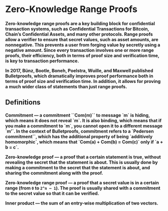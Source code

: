 <h1>Zero-Knowledge Range Proofs</h1>
<h4>Zero-knowledge range proofs are a key building block for confidential transaction systems, such as Confidential Transactions for Bitcoin, Chain’s Confidential Assets, and many other protocols. Range proofs allow a verifier to ensure that secret values, such as asset amounts, are nonnegative. This prevents a user from forging value by secretly using a negative amount. Since every transaction involves one or more range proofs, their efficiency, both in terms of proof size and verification time, is key to transaction performance.

In 2017, Bünz, Bootle, Boneh, Poelstra, Wuille, and Maxwell published Bulletproofs, which dramatically improves proof performance both in terms of proof size and verification time. In addition, it allows for proving a much wider class of statements than just range proofs.</h4>

<h2>Definitions</h2>
<h4>Commitment — a commitment ``Com(m)`` to message `m` is hiding, which means it does not reveal `m`. It is also binding, which means that if you make a commitment to `m`, you cannot open it to a different message `m’`. In the context of Bulletproofs, commitment refers to a `Pedersen commitment``, which has the additional property of being `additively homomorphic`, which means that `Com(a) + Com(b) = Com(c)` only if `a + b = c`.

Zero-knowledge proof — a proof that a certain statement is true, without revealing the secret that the statement is about. This is usually done by making a commitment to the secret that the statement is about, and sharing the commitment along with the proof.

Zero-knowledge range proof — a proof that a secret value is in a certain range (from `0` to `2^n — 1`). The proof is usually shared with a commitment to the secret value so that it can be verified.

Inner product — the sum of an entry-wise multiplication of two vectors.

</h4>
